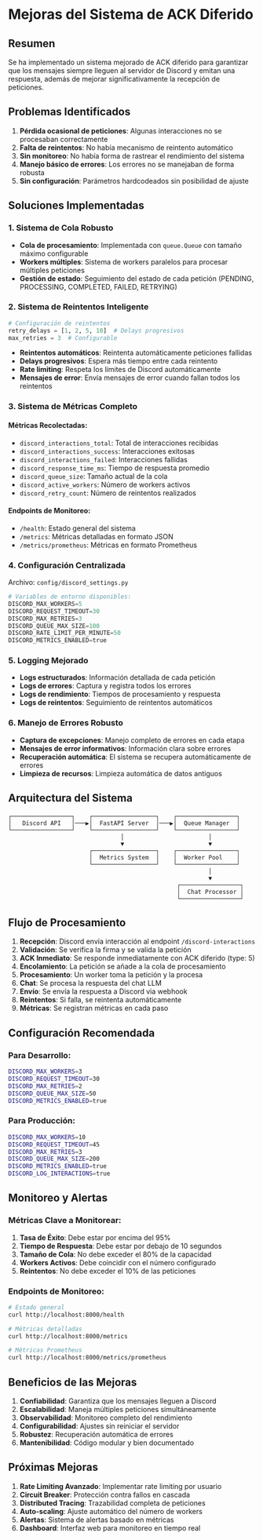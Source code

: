 # Mejoras del Sistema de ACK Diferido

## Resumen

Se ha implementado un sistema mejorado de ACK diferido para garantizar que los mensajes siempre lleguen al servidor de Discord y emitan una respuesta, además de mejorar significativamente la recepción de peticiones.

## Problemas Identificados

1. **Pérdida ocasional de peticiones**: Algunas interacciones no se procesaban correctamente
2. **Falta de reintentos**: No había mecanismo de reintento automático
3. **Sin monitoreo**: No había forma de rastrear el rendimiento del sistema
4. **Manejo básico de errores**: Los errores no se manejaban de forma robusta
5. **Sin configuración**: Parámetros hardcodeados sin posibilidad de ajuste

## Soluciones Implementadas

### 1. Sistema de Cola Robusto

- **Cola de procesamiento**: Implementada con `queue.Queue` con tamaño máximo configurable
- **Workers múltiples**: Sistema de workers paralelos para procesar múltiples peticiones
- **Gestión de estado**: Seguimiento del estado de cada petición (PENDING, PROCESSING, COMPLETED, FAILED, RETRYING)

### 2. Sistema de Reintentos Inteligente

```python
# Configuración de reintentos
retry_delays = [1, 2, 5, 10]  # Delays progresivos
max_retries = 3  # Configurable
```

- **Reintentos automáticos**: Reintenta automáticamente peticiones fallidas
- **Delays progresivos**: Espera más tiempo entre cada reintento
- **Rate limiting**: Respeta los límites de Discord automáticamente
- **Mensajes de error**: Envía mensajes de error cuando fallan todos los reintentos

### 3. Sistema de Métricas Completo

#### Métricas Recolectadas:
- `discord_interactions_total`: Total de interacciones recibidas
- `discord_interactions_success`: Interacciones exitosas
- `discord_interactions_failed`: Interacciones fallidas
- `discord_response_time_ms`: Tiempo de respuesta promedio
- `discord_queue_size`: Tamaño actual de la cola
- `discord_active_workers`: Número de workers activos
- `discord_retry_count`: Número de reintentos realizados

#### Endpoints de Monitoreo:
- `/health`: Estado general del sistema
- `/metrics`: Métricas detalladas en formato JSON
- `/metrics/prometheus`: Métricas en formato Prometheus

### 4. Configuración Centralizada

Archivo: `config/discord_settings.py`

```python
# Variables de entorno disponibles:
DISCORD_MAX_WORKERS=5
DISCORD_REQUEST_TIMEOUT=30
DISCORD_MAX_RETRIES=3
DISCORD_QUEUE_MAX_SIZE=100
DISCORD_RATE_LIMIT_PER_MINUTE=50
DISCORD_METRICS_ENABLED=true
```

### 5. Logging Mejorado

- **Logs estructurados**: Información detallada de cada petición
- **Logs de errores**: Captura y registra todos los errores
- **Logs de rendimiento**: Tiempos de procesamiento y respuesta
- **Logs de reintentos**: Seguimiento de reintentos automáticos

### 6. Manejo de Errores Robusto

- **Captura de excepciones**: Manejo completo de errores en cada etapa
- **Mensajes de error informativos**: Información clara sobre errores
- **Recuperación automática**: El sistema se recupera automáticamente de errores
- **Limpieza de recursos**: Limpieza automática de datos antiguos

## Arquitectura del Sistema

```
┌─────────────────┐    ┌──────────────────┐    ┌─────────────────┐
│   Discord API   │───▶│  FastAPI Server  │───▶│  Queue Manager  │
└─────────────────┘    └──────────────────┘    └─────────────────┘
                                │                        │
                                ▼                        ▼
                       ┌──────────────────┐    ┌─────────────────┐
                       │  Metrics System  │    │  Worker Pool    │
                       └──────────────────┘    └─────────────────┘
                                                         │
                                                         ▼
                                                ┌─────────────────┐
                                                │  Chat Processor │
                                                └─────────────────┘
```

## Flujo de Procesamiento

1. **Recepción**: Discord envía interacción al endpoint `/discord-interactions`
2. **Validación**: Se verifica la firma y se valida la petición
3. **ACK Inmediato**: Se responde inmediatamente con ACK diferido (type: 5)
4. **Encolamiento**: La petición se añade a la cola de procesamiento
5. **Procesamiento**: Un worker toma la petición y la procesa
6. **Chat**: Se procesa la respuesta del chat LLM
7. **Envío**: Se envía la respuesta a Discord via webhook
8. **Reintentos**: Si falla, se reintenta automáticamente
9. **Métricas**: Se registran métricas en cada paso

## Configuración Recomendada

### Para Desarrollo:
```bash
DISCORD_MAX_WORKERS=3
DISCORD_REQUEST_TIMEOUT=30
DISCORD_MAX_RETRIES=2
DISCORD_QUEUE_MAX_SIZE=50
DISCORD_METRICS_ENABLED=true
```

### Para Producción:
```bash
DISCORD_MAX_WORKERS=10
DISCORD_REQUEST_TIMEOUT=45
DISCORD_MAX_RETRIES=3
DISCORD_QUEUE_MAX_SIZE=200
DISCORD_METRICS_ENABLED=true
DISCORD_LOG_INTERACTIONS=true
```

## Monitoreo y Alertas

### Métricas Clave a Monitorear:

1. **Tasa de Éxito**: Debe estar por encima del 95%
2. **Tiempo de Respuesta**: Debe estar por debajo de 10 segundos
3. **Tamaño de Cola**: No debe exceder el 80% de la capacidad
4. **Workers Activos**: Debe coincidir con el número configurado
5. **Reintentos**: No debe exceder el 10% de las peticiones

### Endpoints de Monitoreo:

```bash
# Estado general
curl http://localhost:8000/health

# Métricas detalladas
curl http://localhost:8000/metrics

# Métricas Prometheus
curl http://localhost:8000/metrics/prometheus
```

## Beneficios de las Mejoras

1. **Confiabilidad**: Garantiza que los mensajes lleguen a Discord
2. **Escalabilidad**: Maneja múltiples peticiones simultáneamente
3. **Observabilidad**: Monitoreo completo del rendimiento
4. **Configurabilidad**: Ajustes sin reiniciar el servidor
5. **Robustez**: Recuperación automática de errores
6. **Mantenibilidad**: Código modular y bien documentado

## Próximas Mejoras

1. **Rate Limiting Avanzado**: Implementar rate limiting por usuario
2. **Circuit Breaker**: Protección contra fallos en cascada
3. **Distributed Tracing**: Trazabilidad completa de peticiones
4. **Auto-scaling**: Ajuste automático del número de workers
5. **Alertas**: Sistema de alertas basado en métricas
6. **Dashboard**: Interfaz web para monitoreo en tiempo real
